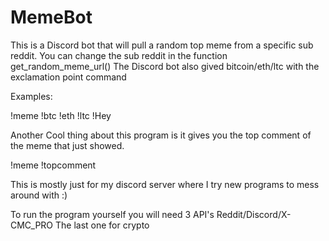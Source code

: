 # MemeBot

This is a Discord bot that will pull a random top meme from a specific sub reddit. You can change the sub reddit in the function get_random_meme_url()
The Discord bot also gived bitcoin/eth/ltc with the exclamation point command

Examples:

!meme
!btc
!eth
!ltc
!Hey

Another Cool thing about this program is it gives you the top comment of the meme that just showed.

!meme
!topcomment


This is mostly just for my discord server where I try new programs to mess around with :)

To run the program yourself you will need 3 API's Reddit/Discord/X-CMC_PRO The last one for crypto
